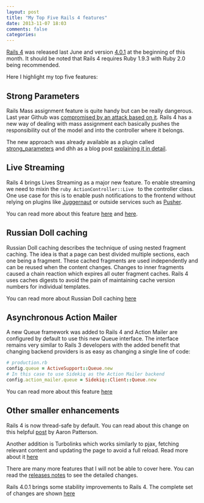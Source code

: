```yaml
---
layout: post
title: "My Top Five Rails 4 features"
date: 2013-11-07 18:03
comments: false
categories:
---
```


[Rails 4](http://weblog.rubyonrails.org/2013/6/25/Rails-4-0-final/) was released last June and version [4.0.1](http://weblog.rubyonrails.org/2013/11/1/Rails-4-0-1-has-been-released/) at the beginning of this month. It should be noted that Rails 4 requires Ruby 1.9.3 with Ruby 2.0 being recommended.

Here I highlight my top five features:


## Strong Parameters

Rails Mass assignment feature is quite handy but can be really dangerous. Last year Github was [compromised by an attack based on it](http://www.infoq.com/news/2012/03/GitHub-Compromised). Rails 4 has a new way of dealing with mass assignment each basically pushes the responsibility out of the model and into the controller where it belongs.

The new approach was already available as a plugin called [strong_parameters](https://github.com/rails/strong_parameters) and dhh as a blog post [explaining it in detail](http://weblog.rubyonrails.org/2012/3/21/strong-parameters/).


## Live Streaming

Rails 4 brings Lives Streaming as a major new feature. To enable streaming we need to mixin the ```ruby ActionController::Live ``` to the controller class. One use case for this is to enable push notifications to the frontend without relying on plugins like [Juggernaut](http://juggernaut.rubyforge.org/) or outside services such as [Pusher](http://pusher.com/).

You can read more about this feature [here](http://www.sitepoint.com/streaming-with-rails-4/) and [here](http://blog.phusion.nl/2012/08/03/why-rails-4-live-streaming-is-a-big-deal/).

## Russian Doll caching

Russian Doll caching describes the technique of using nested fragment caching. The idea is that a page can best divided multiple sections, each one being a fragment. These cached fragments are used independently and can be reused when the content changes. Changes to inner fragments caused a chain reaction which expires all outer fragment caches. Rails 4 uses caches digests to avoid the pain of maintaining cache version numbers for individual templates.

You can read more about Russian Doll caching [here](http://37signals.com/svn/posts/3112-how-basecamp-next-got-to-be-so-damn-fast-without-using-much-client-side-ui)

## Asynchronous Action Mailer

A new Queue framework was added to Rails 4 and Action Mailer are configured by default to use this new Queue interface. The interface remains very similar to Rails 3 developers with the added benefit that changing backend providers is as easy as changing a single line of code:

```ruby
# production.rb
config.queue = ActiveSupport::Queue.new
# In this case to use Sidekiq as the Action Mailer backend
config.action_mailer.queue = Sidekiq::Client::Queue.new
```

You can read more about this feature [here](http://blog.remarkablelabs.com/2012/12/asynchronous-action-mailer-rails-4-countdown-to-2013)

## Other smaller enhancements

Rails 4 is now thread-safe by default. You can read about this change on this helpful [post](http://tenderlovemaking.com/2012/06/18/removing-config-threadsafe.html) by Aaron Patterson.

Another addition is Turbolinks which works similarly to pjax, fetching relevant content and updating the page to avoid a full reload. Read more about it [here](http://blog.remarkablelabs.com/2012/12/turbolinks-rails-4-countdown-to-2013)

There are many more features that I will not be able to cover here. You can read the [releases notes](http://edgeguides.rubyonrails.org/4_0_release_notes.html) to see the detailed changes.

Rails 4.0.1 brings some stability improvements to Rails 4. The complete set of changes are shown [here](http://weblog.rubyonrails.org/2013/11/1/Rails-4-0-1-has-been-released/)
